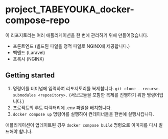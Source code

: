 # project_TABEYOUKA_docker-compose-repo

이 리포지토리는 여러 애플리케이션을 한 번에 관리하기 위해 만들어졌습니다.
- 프론트엔드 (빌드된 파일을 정적 파일로 NGINX에 제공합니다.)
- 백엔드 (Laravel)
- 프록시 (NGINX)

## Getting started
1. 명령어를 터미널에 입력하여 리포지토리를 복제합니다. `git clone --recurse-submodules <repository>.` (서브모듈을 포함한 복제를 진행하기 위한 명령어입니다.)
2. 프로젝트의 루트 디렉터리에 .env 파일을 배치합니다.
3. `docker compose up` 명령어를 실행하여 컨테이너들을 한번에 실행시킵니다.

애플리케이션이 업데이트된 경우 `docker compose build` 명령으로 이미지를 다시 빌드해야 합니다.
